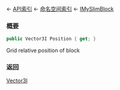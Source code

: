 ← [API索引](Api-Index) ← [命名空间索引](Namespace-Index) ← [IMySlimBlock](VRage.Game.ModAPI.Ingame.IMySlimBlock)

### 概要

```csharp
public Vector3I Position { get; }
```

Grid relative position of block

### 返回

[Vector3I](VRageMath.Vector3I)


